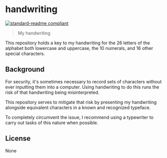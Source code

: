 # handwriting

[![standard-readme compliant](https://img.shields.io/badge/readme%20style-standard-brightgreen.svg?style=flat)](https://github.com/RichardLitt/standard-readme)

> My handwriting

This repository holds a key to my handwriting for the 26 letters of the alphabet both lowercase and uppercase, the 10 numerals, and 16 other special characters.

## Background

For security, it's sometimes necessary to record sets of characters without ever inputting them into a computer. Using handwriting to do this runs the risk of that handwriting being misinterpreted.

This repository serves to mitigate that risk by presenting my handwriting alongside equivalent characters in a known and recognized typeface.

To completely circumvent the issue, I recommend using a typewriter to carry out tasks of this nature when possible.

## License

None
